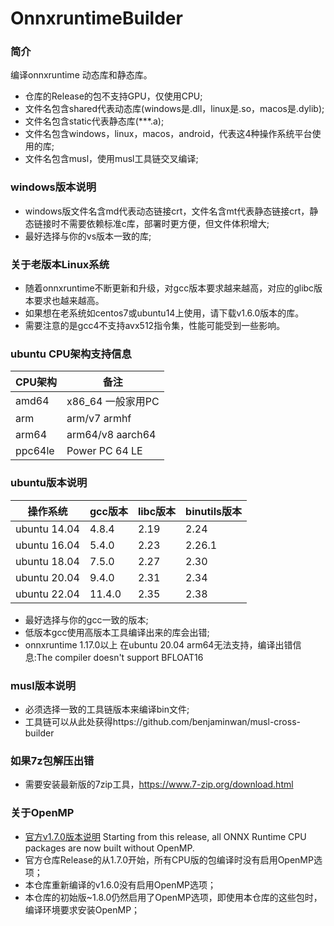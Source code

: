 # OnnxruntimeBuilder

### 简介

编译onnxruntime 动态库和静态库。

- 仓库的Release的包不支持GPU，仅使用CPU;
- 文件名包含shared代表动态库(windows是.dll，linux是.so，macos是.dylib);
- 文件名包含static代表静态库(***.a);
- 文件名包含windows，linux，macos，android，代表这4种操作系统平台使用的库;
- 文件名包含musl，使用musl工具链交叉编译;

### windows版本说明

- windows版文件名含md代表动态链接crt，文件名含mt代表静态链接crt，静态链接时不需要依赖标准c库，部署时更方便，但文件体积增大;
- 最好选择与你的vs版本一致的库;

### 关于老版本Linux系统
- 随着onnxruntime不断更新和升级，对gcc版本要求越来越高，对应的glibc版本要求也越来越高。
- 如果想在老系统如centos7或ubuntu14上使用，请下载v1.6.0版本的库。
- 需要注意的是gcc4不支持avx512指令集，性能可能受到一些影响。

### ubuntu CPU架构支持信息

| CPU架构   | 备注               |
|---------|------------------|
| amd64   | x86_64 一般家用PC    |
| arm     | arm/v7 armhf     |
| arm64   | arm64/v8 aarch64 |
| ppc64le | Power PC 64 LE   |

### ubuntu版本说明

| 操作系统         | gcc版本  | libc版本 | binutils版本 | 
|--------------|--------|--------|------------|
| ubuntu 14.04 | 4.8.4  | 2.19   | 2.24       |
| ubuntu 16.04 | 5.4.0  | 2.23   | 2.26.1     |
| ubuntu 18.04 | 7.5.0  | 2.27   | 2.30       |
| ubuntu 20.04 | 9.4.0  | 2.31   | 2.34       |
| ubuntu 22.04 | 11.4.0 | 2.35   | 2.38       |

- 最好选择与你的gcc一致的版本;
- 低版本gcc使用高版本工具编译出来的库会出错;
- onnxruntime 1.17.0以上 在ubuntu 20.04 arm64无法支持，编译出错信息:The compiler doesn't support BFLOAT16

### musl版本说明

- 必须选择一致的工具链版本来编译bin文件;
- 工具链可以从此处获得https://github.com/benjaminwan/musl-cross-builder

### 如果7z包解压出错
- 需要安装最新版的7zip工具，https://www.7-zip.org/download.html

### 关于OpenMP

- [官方v1.7.0版本说明](https://github.com/microsoft/onnxruntime/releases/tag/v1.7.0)
  Starting from this release, all ONNX Runtime CPU packages are now built without OpenMP.
- 官方仓库Release的从1.7.0开始，所有CPU版的包编译时没有启用OpenMP选项；
- 本仓库重新编译的v1.6.0没有启用OpenMP选项；
- 本仓库的初始版~1.8.0仍然启用了OpenMP选项，即使用本仓库的这些包时，编译环境要求安装OpenMP；